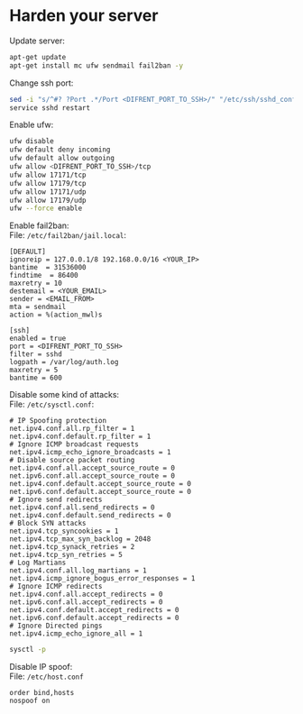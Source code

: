 Harden your server
==================

Update server:
```bash
apt-get update
apt-get install mc ufw sendmail fail2ban -y
```


Change ssh port:
```bash
sed -i "s/^#? ?Port .*/Port <DIFRENT_PORT_TO_SSH>/" "/etc/ssh/sshd_config"
service sshd restart
```


Enable ufw:
```bash
ufw disable
ufw default deny incoming
ufw default allow outgoing
ufw allow <DIFRENT_PORT_TO_SSH>/tcp
ufw allow 17171/tcp
ufw allow 17179/tcp
ufw allow 17171/udp
ufw allow 17179/udp
ufw --force enable
```


Enable fail2ban: \
File: `/etc/fail2ban/jail.local`:
```
[DEFAULT]
ignoreip = 127.0.0.1/8 192.168.0.0/16 <YOUR_IP>
bantime  = 31536000
findtime  = 86400
maxretry = 10
destemail = <YOUR_EMAIL>
sender = <EMAIL_FROM>
mta = sendmail
action = %(action_mwl)s

[ssh]
enabled = true
port = <DIFRENT_PORT_TO_SSH>
filter = sshd
logpath = /var/log/auth.log
maxretry = 5
bantime = 600
```


Disable some kind of attacks: \
File: `/etc/sysctl.conf`:
```
# IP Spoofing protection
net.ipv4.conf.all.rp_filter = 1
net.ipv4.conf.default.rp_filter = 1
# Ignore ICMP broadcast requests
net.ipv4.icmp_echo_ignore_broadcasts = 1
# Disable source packet routing
net.ipv4.conf.all.accept_source_route = 0
net.ipv6.conf.all.accept_source_route = 0
net.ipv4.conf.default.accept_source_route = 0
net.ipv6.conf.default.accept_source_route = 0
# Ignore send redirects
net.ipv4.conf.all.send_redirects = 0
net.ipv4.conf.default.send_redirects = 0
# Block SYN attacks
net.ipv4.tcp_syncookies = 1
net.ipv4.tcp_max_syn_backlog = 2048
net.ipv4.tcp_synack_retries = 2
net.ipv4.tcp_syn_retries = 5
# Log Martians
net.ipv4.conf.all.log_martians = 1
net.ipv4.icmp_ignore_bogus_error_responses = 1
# Ignore ICMP redirects
net.ipv4.conf.all.accept_redirects = 0
net.ipv6.conf.all.accept_redirects = 0
net.ipv4.conf.default.accept_redirects = 0
net.ipv6.conf.default.accept_redirects = 0
# Ignore Directed pings
net.ipv4.icmp_echo_ignore_all = 1
```

```bash
sysctl -p
```


Disable IP spoof: \
File: `/etc/host.conf`
```
order bind,hosts
nospoof on
```